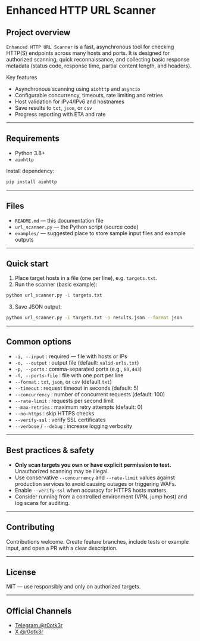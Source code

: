 # Enhanced HTTP URL Scanner

## Project overview

`Enhanced HTTP URL Scanner` is a fast, asynchronous tool for checking HTTP(S) endpoints across many hosts and ports. It is designed for authorized scanning, quick reconnaissance, and collecting basic response metadata (status code, response time, partial content length, and headers).

Key features

* Asynchronous scanning using `aiohttp` and `asyncio`
* Configurable concurrency, timeouts, rate limiting and retries
* Host validation for IPv4/IPv6 and hostnames
* Save results to `txt`, `json`, or `csv`
* Progress reporting with ETA and rate

---

## Requirements

* Python 3.8+
* `aiohttp`

Install dependency:

```bash
pip install aiohttp
```

---

## Files

* `README.md` — this documentation file
* `url_scanner.py` — the Python script (source code)
* `examples/` — suggested place to store sample input files and example outputs

---

## Quick start

1. Place target hosts in a file (one per line), e.g. `targets.txt`.
2. Run the scanner (basic example):

```bash
python url_scanner.py -i targets.txt
```

3. Save JSON output:

```bash
python url_scanner.py -i targets.txt -o results.json --format json
```

---

## Common options

* `-i, --input` : required — file with hosts or IPs
* `-o, --output` : output file (default: `valid-urls.txt`)
* `-p, --ports` : comma-separated ports (e.g., `80,443`)
* `-f, --ports-file` : file with one port per line
* `--format` : `txt`, `json`, or `csv` (default `txt`)
* `--timeout` : request timeout in seconds (default: 5)
* `--concurrency` : number of concurrent requests (default: 100)
* `--rate-limit` : requests per second limit
* `--max-retries` : maximum retry attempts (default: 0)
* `--no-https` : skip HTTPS checks
* `--verify-ssl` : verify SSL certificates
* `--verbose` / `--debug` : increase logging verbosity

---

## Best practices & safety

* **Only scan targets you own or have explicit permission to test.** Unauthorized scanning may be illegal.
* Use conservative `--concurrency` and `--rate-limit` values against production services to avoid causing outages or triggering WAFs.
* Enable `--verify-ssl` when accuracy for HTTPS hosts matters.
* Consider running from a controlled environment (VPN, jump host) and log scans for auditing.

---

## Contributing

Contributions welcome. Create feature branches, include tests or example input, and open a PR with a clear description.

---

## License

MIT — use responsibly and only on authorized targets.

---

## Official Channels

- [Telegram @r0otk3r](https://t.me/r0otk3r)
- [X @r0otk3r](https://x.com/r0otk3r)
